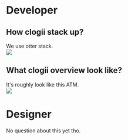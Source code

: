 # Developer

## How clogii stack up?
We use otter stack.  
[![](https://github.com/otterhq/otter-stack/blob/master/img/otter-stack-v1.2.0.png)](https://github.com/otterhq/otter-stack/raw/master/img/otter-stack-v1.2.0.png)

## What clogii overview look like?
It's roughly look like this ATM.  
[![](https://github.com/digithun/clogii-faq/blob/master/img/clogii-overview-v1.0.0.png)](https://github.com/digithun/clogii-faq/blob/master/img/clogii-overview-v1.0.0.png)

# Designer
No question about this yet tho.
